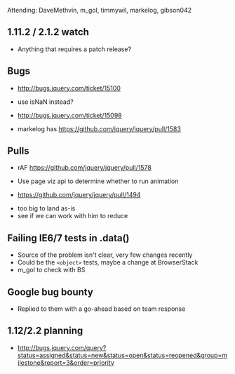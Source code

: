 Attending: DaveMethvin, m_gol, timmywil, markelog, gibson042

## 1.11.2 / 2.1.2 watch
* Anything that requires a patch release?

## Bugs
* http://bugs.jquery.com/ticket/15100
 - use isNaN instead?
* http://bugs.jquery.com/ticket/15098
 - markelog has https://github.com/jquery/jquery/pull/1583

## Pulls
* rAF https://github.com/jquery/jquery/pull/1578
 - Use page viz api to determine whether to run animation
* https://github.com/jquery/jquery/pull/1494
 - too big to land as-is
 - see if we can work with him to reduce

## Failing IE6/7 tests in .data()
* Source of the problem isn't clear, very few changes recently
* Could be the `<object>` tests, maybe a change at BrowserStack
* m_gol to check with BS

## Google bug bounty
* Replied to them with a go-ahead based on team response

## 1.12/2.2 planning
* http://bugs.jquery.com/query?status=assigned&status=new&status=open&status=reopened&group=milestone&report=3&order=priority
